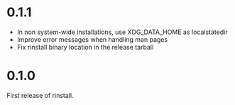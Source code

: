 # 0.1.1

* In non system-wide installations, use XDG_DATA_HOME as localstatedir
* Improve error messages when handling man pages
* Fix rinstall binary location in the release tarball

# 0.1.0

First release of rinstall.
